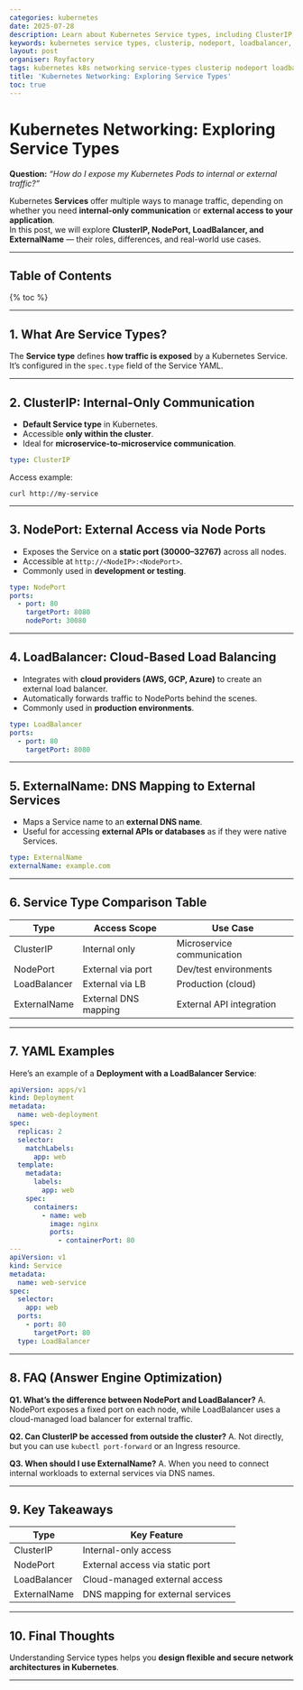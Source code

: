 ```yaml
---
categories: kubernetes
date: 2025-07-28
description: Learn about Kubernetes Service types, including ClusterIP, NodePort, LoadBalancer, and ExternalName. Understand their use cases with YAML examples and a detailed comparison.
keywords: kubernetes service types, clusterip, nodeport, loadbalancer, externalname, k8s networking, kubectl service
layout: post
organiser: Royfactory
tags: kubernetes k8s networking service-types clusterip nodeport loadbalancer externalname devops cloud-native
title: 'Kubernetes Networking: Exploring Service Types'
toc: true
---
```


# Kubernetes Networking: Exploring Service Types

**Question:** *“How do I expose my Kubernetes Pods to internal or external traffic?”*

Kubernetes **Services** offer multiple ways to manage traffic, depending on whether you need **internal-only communication** or **external access to your application**.  
In this post, we will explore **ClusterIP, NodePort, LoadBalancer, and ExternalName** — their roles, differences, and real-world use cases.

---

## Table of Contents

{% toc %}

---

## 1. What Are Service Types?

The **Service type** defines **how traffic is exposed** by a Kubernetes Service.  
It’s configured in the `spec.type` field of the Service YAML.

---

## 2. ClusterIP: Internal-Only Communication

- **Default Service type** in Kubernetes.  
- Accessible **only within the cluster**.  
- Ideal for **microservice-to-microservice communication**.

```yaml
type: ClusterIP
````

Access example:

```
curl http://my-service
```

---

## 3. NodePort: External Access via Node Ports

* Exposes the Service on a **static port (30000–32767)** across all nodes.
* Accessible at `http://<NodeIP>:<NodePort>`.
* Commonly used in **development or testing**.

```yaml
type: NodePort
ports:
  - port: 80
    targetPort: 8080
    nodePort: 30080
```

---

## 4. LoadBalancer: Cloud-Based Load Balancing

* Integrates with **cloud providers (AWS, GCP, Azure)** to create an external load balancer.
* Automatically forwards traffic to NodePorts behind the scenes.
* Commonly used in **production environments**.

```yaml
type: LoadBalancer
ports:
  - port: 80
    targetPort: 8080
```

---

## 5. ExternalName: DNS Mapping to External Services

* Maps a Service name to an **external DNS name**.
* Useful for accessing **external APIs or databases** as if they were native Services.

```yaml
type: ExternalName
externalName: example.com
```

---

## 6. Service Type Comparison Table

| Type         | Access Scope         | Use Case                   |
| ------------ | -------------------- | -------------------------- |
| ClusterIP    | Internal only        | Microservice communication |
| NodePort     | External via port    | Dev/test environments      |
| LoadBalancer | External via LB      | Production (cloud)         |
| ExternalName | External DNS mapping | External API integration   |

---

## 7. YAML Examples

Here’s an example of a **Deployment with a LoadBalancer Service**:

```yaml
apiVersion: apps/v1
kind: Deployment
metadata:
  name: web-deployment
spec:
  replicas: 2
  selector:
    matchLabels:
      app: web
  template:
    metadata:
      labels:
        app: web
    spec:
      containers:
        - name: web
          image: nginx
          ports:
            - containerPort: 80
---
apiVersion: v1
kind: Service
metadata:
  name: web-service
spec:
  selector:
    app: web
  ports:
    - port: 80
      targetPort: 80
  type: LoadBalancer
```

---

## 8. FAQ (Answer Engine Optimization)

**Q1. What’s the difference between NodePort and LoadBalancer?**
A. NodePort exposes a fixed port on each node, while LoadBalancer uses a cloud-managed load balancer for external traffic.

**Q2. Can ClusterIP be accessed from outside the cluster?**
A. Not directly, but you can use `kubectl port-forward` or an Ingress resource.

**Q3. When should I use ExternalName?**
A. When you need to connect internal workloads to external services via DNS names.

---

## 9. Key Takeaways

| Type         | Key Feature                       |
| ------------ | --------------------------------- |
| ClusterIP    | Internal-only access              |
| NodePort     | External access via static port   |
| LoadBalancer | Cloud-managed external access     |
| ExternalName | DNS mapping for external services |

---

## 10. Final Thoughts

Understanding Service types helps you **design flexible and secure network architectures in Kubernetes**.

---